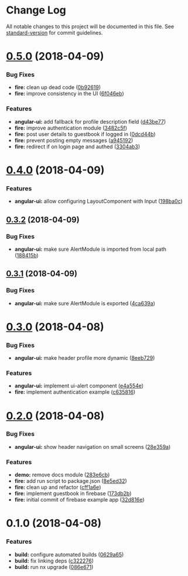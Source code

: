 # Change Log

All notable changes to this project will be documented in this file. See [standard-version](https://github.com/conventional-changelog/standard-version) for commit guidelines.

<a name="0.5.0"></a>
# [0.5.0](https://github.com/beeman/angular-tabler/compare/v0.4.0...v0.5.0) (2018-04-09)


### Bug Fixes

* **fire:** clean up dead code ([0b92619](https://github.com/beeman/angular-tabler/commit/0b92619))
* **fire:** improve consistency in the UI ([6f046eb](https://github.com/beeman/angular-tabler/commit/6f046eb))


### Features

* **angular-ui:** add fallback for profile description field ([d43be77](https://github.com/beeman/angular-tabler/commit/d43be77))
* **fire:** improve authentication module ([3482c5f](https://github.com/beeman/angular-tabler/commit/3482c5f))
* **fire:** post user details to guestbook if logged in ([0dcd44b](https://github.com/beeman/angular-tabler/commit/0dcd44b))
* **fire:** prevent posting empty messages ([a945192](https://github.com/beeman/angular-tabler/commit/a945192))
* **fire:** redirect if on login page and authed ([3304ab3](https://github.com/beeman/angular-tabler/commit/3304ab3))



<a name="0.4.0"></a>
# [0.4.0](https://github.com/beeman/angular-tabler/compare/v0.3.2...v0.4.0) (2018-04-09)


### Features

* **angular-ui:** allow configuring LayoutComponent with Input ([198ba0c](https://github.com/beeman/angular-tabler/commit/198ba0c))



<a name="0.3.2"></a>
## [0.3.2](https://github.com/beeman/angular-tabler/compare/v0.3.1...v0.3.2) (2018-04-09)


### Bug Fixes

* **angular-ui:** make sure AlertModule is imported from local path ([188415b](https://github.com/beeman/angular-tabler/commit/188415b))



<a name="0.3.1"></a>
## [0.3.1](https://github.com/beeman/angular-tabler/compare/v0.3.0...v0.3.1) (2018-04-09)


### Bug Fixes

* **angular-ui:** make sure AlertModule is exported ([4ca639a](https://github.com/beeman/angular-tabler/commit/4ca639a))



<a name="0.3.0"></a>
# [0.3.0](https://github.com/beeman/angular-tabler/compare/v0.2.0...v0.3.0) (2018-04-08)


### Bug Fixes

* **angular-ui:** make header profile more dynamic ([8eeb729](https://github.com/beeman/angular-tabler/commit/8eeb729))


### Features

* **angular-ui:** implement ui-alert component ([e4a554e](https://github.com/beeman/angular-tabler/commit/e4a554e))
* **fire:** implement authentication example ([c635816](https://github.com/beeman/angular-tabler/commit/c635816))



<a name="0.2.0"></a>
# [0.2.0](https://github.com/beeman/angular-tabler/compare/v0.1.0...v0.2.0) (2018-04-08)


### Bug Fixes

* **angular-ui:** show header navigation on small screens ([28e359a](https://github.com/beeman/angular-tabler/commit/28e359a))


### Features

* **demo:** remove docs module ([283e6cb](https://github.com/beeman/angular-tabler/commit/283e6cb))
* **fire:** add run script to package.json ([8e5ed32](https://github.com/beeman/angular-tabler/commit/8e5ed32))
* **fire:** clean up and refactor ([cff1a6e](https://github.com/beeman/angular-tabler/commit/cff1a6e))
* **fire:** implement guestbook in firebase ([173db2b](https://github.com/beeman/angular-tabler/commit/173db2b))
* **fire:** initial commit of firebase example app ([32d816e](https://github.com/beeman/angular-tabler/commit/32d816e))



<a name="0.1.0"></a>
# 0.1.0 (2018-04-08)


### Features

* **build:** configure automated builds ([0629a65](https://github.com/beeman/angular-tabler/commit/0629a65))
* **build:** fix linking deps ([c322276](https://github.com/beeman/angular-tabler/commit/c322276))
* **build:** run nx upgrade ([086e671](https://github.com/beeman/angular-tabler/commit/086e671))
